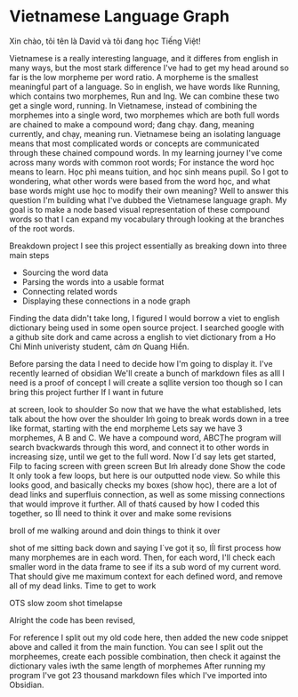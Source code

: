 # Vietnamese Language Graph

Xin chào, tôi tên là David và tôi đang học Tiếng Việt!

Vietnamese is a really interesting language, and it differes from english in many ways, but the most stark difference I've had to get my head around so far is the low morpheme per word ratio. A morpheme is the smallest meaningful part of a language. So in english, we have words like Running, which contains two morphemes, Run and Ing. We can combine these two get a single word, running.
In Vietnamese, instead of combining the morphemes into a single word, two morphemes which are both full words are chained to make a compound word; đang chạy. đang, meaning currently, and chạy, meaning run.
Vietnamese being an isolating language means that most complicated words or concepts are communicated through these chained compound words. In my learning journey I've come across many words with common root words; For instance the word học means to learn. Học phì means tuition, and học sinh means pupil. So I got to wondering, what other words were based from the word học, and what base words might use học to modify their own meaning?
Well to answer this question I'm building what I've dubbed the Vietnamese language graph. My goal is to make a node based visual representation of these compound words so that I can expand my vocabulary through looking at the branches of the root words.

Breakdown project
I see this project essentially as breaking down into three main steps

- Sourcing the word data
- Parsing the words into a usable format
- Connecting related words
- Displaying these connections in a node graph

Finding the data didn't take long, I figured I would borrow a viet to english dictionary being used in some open source project. I searched google with a github site dork and came across a english to viet dictionary from a Ho Chi Minh univeristy student, cảm ơn Quang Hiển.

Before parsing the data I need to decide how I'm going to display it. I've recently learned of obsidian
We'll create a bunch of markdown files as alll I need is a proof of concept
I will create a sqllite version too though so I can bring this project further If I want in future

at screen, look to shoulder
So now that we have the what established, lets talk about the how
over the shoulder
Iḿ going to break words down in a tree like format, starting with the end morpheme
Lets say we have 3 morphemes, A B and C. We have a compound word, ABC̣The program will search bvackwards through this word, and connect it to other words in increasing sizẹ, until we get to the full word.
Now I´d say lets get started,
Filp to facing screen with green screen
But Iḿ already done
Show the code
It only took a few loops, but here is our outputted node view. So while this looks good, and basically checks my boxes (show học), there are a lot of dead links and superfluis connection, as well as some missing connections that would improve it further. All of thatś caused by how I coded this together, so Iĺl need to think it over and make some revisions

broll of me walking around and doin things to think it over

shot of me sitting back down and saying
I´ve got iṭ̣ so, Iĺl first process how many morphemes are in each word. Then, for each word, I'll check each smaller word in the data frame to see if its a sub word of my current word. That should give me maximum context for each defined word, and remove all of my dead links. Time to get to work

OTS slow zoom shot timelapse

Alright the code has been revised,


For reference I split out my old code here, then added the new code snippet above and called it from the main function.
You can see I split out the morpheemes, create each possible combination, then check it against the dictionary vales iwth the same length of morphemes
After running my program I've got 23 thousand markdown files which I've imported into Obsidian.
